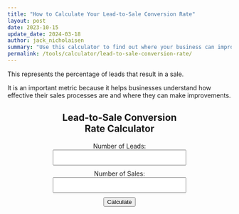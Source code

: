 ```yaml
---
title: "How to Calculate Your Lead-to-Sale Conversion Rate"
layout: post
date: 2023-10-15
update_date: 2024-03-18
author: jack_nicholaisen
summary: "Use this calculator to find out where your business can improve it's sales procedures." 
permalink: /tools/calculator/lead-to-sale-conversion-rate/
---
```


This represents the percentage of leads that result in a sale. 

It is an important metric because it helps businesses understand how effective their sales processes are and where they can make improvements.


<div class="calculator" style="text-align:center">
        <h2>Lead-to-Sale Conversion Rate Calculator</h2>
        <div class="input-group">
            <label for="leads">Number of Leads:</label>
            <input type="number" id="leads" step="1" required>
        </div>
        <div class="input-group">
            <label for="sales">Number of Sales:</label>
            <input type="number" id="sales" step="1" required>
        </div>
        <button onclick="calculateConversionRate()">Calculate</button>
        <div class="result" id="result"></div>
</div>

<script>
        function calculateConversionRate() {
            var leads = document.getElementById("leads").value;
            var sales = document.getElementById("sales").value;
            var conversionRate = (sales / leads) * 100;
            document.getElementById("result").textContent = "Lead-to-Sale Conversion Rate: " + conversionRate.toFixed(2) + "%";
        }
</script>

<style>
        body {
            margin: 50px;
        }

        .calculator {
            width: 300px;
            margin: 0 auto;
        }

        .input-group {
            margin-bottom: 10px;
        }

        input[type="number"] {
            width: 100%;
            padding: 8px;
            box-sizing: border-box;
        }

        .result {
            font-weight: bold;
        }

</style>
